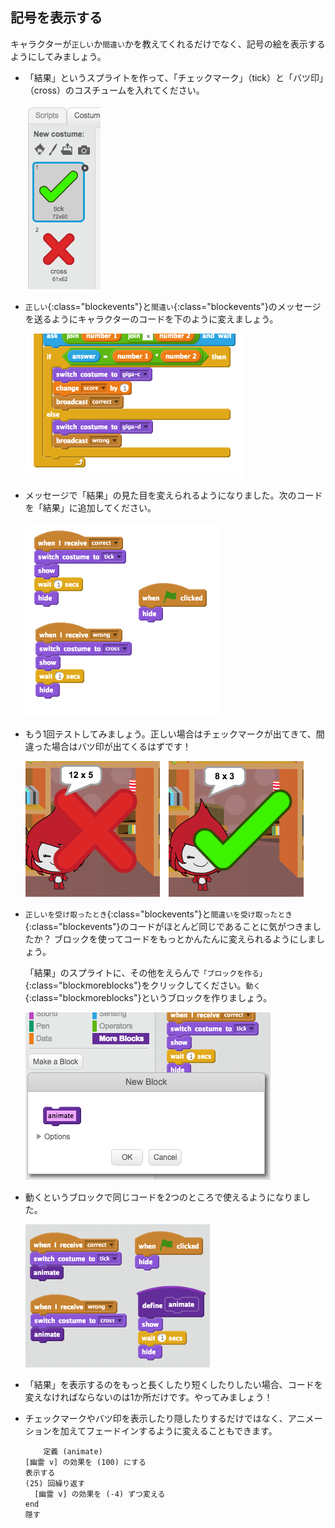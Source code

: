 ## 記号を表示する

キャラクターが`正しい`か`間違い`かを教えてくれるだけでなく、記号の絵を表示するようにしてみましょう。

+ 「結果」というスプライトを作って、「チェックマーク」（tick）と「バツ印」（cross）のコスチュームを入れてください。
    
    ![スクリーンショット](images/brain-result.png)

+ `正しい`{:class="blockevents"}と`間違い`{:class="blockevents"}のメッセージを送るようにキャラクターのコードを下のように変えましょう。
    
    ![スクリーンショット](images/brain-broadcast-answer.png)

+ メッセージで「結果」の見た目を変えられるようになりました。次のコードを「結果」に追加してください。
    
    ![スクリーンショット](images/brain-show-answer.png)

+ もう1回テストしてみましょう。正しい場合はチェックマークが出てきて、間違った場合はバツ印が出てくるはずです！
    
    ![スクリーンショット](images/brain-test-answer.png)

+ `正しいを受け取ったとき`{:class="blockevents"}と`間違いを受け取ったとき`{:class="blockevents"}のコードがほとんど同じであることに気がつきましたか？ ブロックを使ってコードをもっとかんたんに変えられるようにしましょう。
    
    「結果」のスプライトに、その他をえらんで`「ブロックを作る」`{:class="blockmoreblocks"}をクリックしてください。`動く`{:class="blockmoreblocks"}というブロックを作りましょう。
    
    ![スクリーンショット](images/brain-animate-function.png)

+ 動くというブロックで同じコードを2つのところで使えるようになりました。
    
    ![スクリーンショット](images/brain-use-function.png)

+ 「結果」を表示するのをもっと長くしたり短くしたりしたい場合、コードを変えなければならないのは1か所だけです。やってみましょう！

+ チェックマークやバツ印を表示したり隠したりするだけではなく、アニメーションを加えてフェードインするように変えることもできます。
    
    ```blocks
        定義 (animate)
    [幽霊 v] の効果を (100) にする
    表示する
    (25) 回繰り返す 
      [幽霊 v] の効果を (-4) ずつ変える
    end
    隠す
    ```